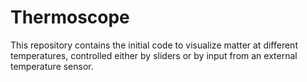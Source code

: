 # Thermoscope
This repository contains the initial code to visualize matter at different temperatures, controlled either by sliders or by input from an external temperature sensor.
